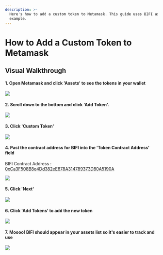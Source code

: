 ```yaml
---
description: >-
  Here's how to add a custom token to Metamask. This guide uses BIFI as an
  example.
---
```


# How to Add a Custom Token to Metamask

## Visual Walkthrough

#### 1. Open Metamask and click 'Assets' to see the tokens in your wallet

![](../.gitbook/assets/capture%20%281%29.png)

#### 2. Scroll down to the bottom and click 'Add Token'.

![](../.gitbook/assets/addtoken.png)

#### 3. Click 'Custom Token'

![](../.gitbook/assets/custom-token.png)

#### 4. Past the contract address for BIFI into the 'Token Contract Address' field

BIFI Contract Address : [0xCa3F508B8e4Dd382eE878A314789373D80A5190A ](https://bscscan.com/token/0xCa3F508B8e4Dd382eE878A314789373D80A5190A)

![](../.gitbook/assets/token-address.png)

#### 5. Click 'Next' 

![](../.gitbook/assets/next.png)

#### 6. Click 'Add Tokens' to add the new token

![](../.gitbook/assets/bifi-ass.png)

#### 7. Moooo! BIFI should appear in your assets list so it's easier to track and use

![](../.gitbook/assets/added.png)



